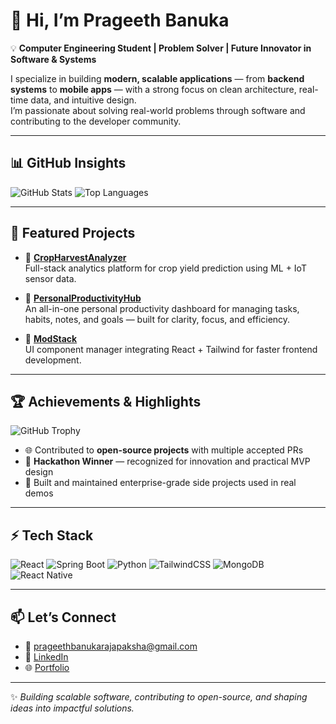 # 👋 Hi, I’m Prageeth Banuka  

💡 **Computer Engineering Student | Problem Solver | Future Innovator in Software & Systems**

I specialize in building **modern, scalable applications** — from **backend systems** to **mobile apps** — with a strong focus on clean architecture, real-time data, and intuitive design.  
I’m passionate about solving real-world problems through software and contributing to the developer community.  

---

## 📊 GitHub Insights
![GitHub Stats](https://github-readme-stats.vercel.app/api?username=PrageethBanuka&show_icons=true&theme=tokyonight)
![Top Languages](https://github-readme-stats.vercel.app/api/top-langs/?username=PrageethBanuka&layout=compact&theme=tokyonight)

---

## 🌟 Featured Projects
- 🔹 [**CropHarvestAnalyzer**](https://github.com/PrageethBanuka/CropAnalyzer)  
  Full-stack analytics platform for crop yield prediction using ML + IoT sensor data.  

- 🔹 [**PersonalProductivityHub**](https://github.com/PrageethBanuka/PersonalProductivityHub)  
  An all-in-one personal productivity dashboard for managing tasks, habits, notes, and goals — built for clarity, focus, and efficiency.  

- 🔹 [**ModStack**](https://github.com/PrageethBanuka/Modstack_Component_Library)  
  UI component manager integrating React + Tailwind for faster frontend development.  

---

## 🏆 Achievements & Highlights
![GitHub Trophy](https://github-profile-trophy.vercel.app/?username=PrageethBanuka&theme=algolia&row=1&column=6)

- 🌐 Contributed to **open-source projects** with multiple accepted PRs  
- 🥇 **Hackathon Winner** — recognized for innovation and practical MVP design  
- 🎯 Built and maintained enterprise-grade side projects used in real demos  

---

## ⚡ Tech Stack
![React](https://img.shields.io/badge/React-20232A?style=for-the-badge&logo=react&logoColor=61DAFB)
![Spring Boot](https://img.shields.io/badge/Spring_Boot-6DB33F?style=for-the-badge&logo=springboot&logoColor=white)
![Python](https://img.shields.io/badge/Python-3776AB?style=for-the-badge&logo=python&logoColor=white)
![TailwindCSS](https://img.shields.io/badge/Tailwind_CSS-38B2AC?style=for-the-badge&logo=tailwindcss&logoColor=white)
![MongoDB](https://img.shields.io/badge/MongoDB-4ea94b?style=for-the-badge&logo=mongodb&logoColor=white)
![React Native](https://img.shields.io/badge/React_Native-20232A?style=for-the-badge&logo=react&logoColor=61DAFB)

---

## 📫 Let’s Connect
- 📧 prageethbanukarajapaksha@gmail.com  
- 💼 [LinkedIn](www.linkedin.com/in/banuka-rajapaksha)  
- 🌐 [Portfolio](https://prageethbanuka.github.io/Portfolio)  

---
✨ *Building scalable software, contributing to open-source, and shaping ideas into impactful solutions.*  
